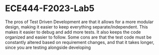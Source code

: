 # ECE444-F2023-Lab5
The pros of Test Driven Development are that it allows for a more modular design, making it easier to keep everything separate/independent. This makes it easier to debug and add more tests. It also keeps the code organized and easier to follow. Some cons are that the test code must be constantly altered based on requirement changes, and that it takes longer, since you are testing alongside developing 
